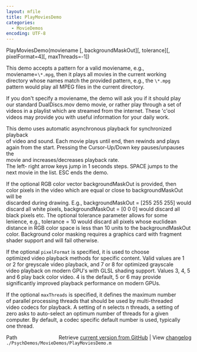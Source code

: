 ```yaml
---
layout: mfile
title: PlayMoviesDemo
categories:
  - MovieDemos
encoding: UTF-8
---
```


PlayMoviesDemo(moviename [, backgroundMaskOut][, tolerance][, pixelFormat=4][, maxThreads=-1])  

This demo accepts a pattern for a valid moviename, e.g.,  
moviename=`\*.mpg`, then it plays all movies in the current working  
directory whose names match the provided pattern, e.g., the `\*.mpg`  
pattern would play all MPEG files in the current directory.  

If you don't specify a moviename, the demo will ask you if it should play  
our standard DualDiscs.mov demo movie, or rather play through a set of  
videos in a playlist which are streamed from the internet. These 'c'ool  
videos may provide you with useful information for your daily work.  

This demo uses automatic asynchronous playback for synchronized playback  
of video and sound. Each movie plays until end, then rewinds and plays  
again from the start. Pressing the Cursor-Up/Down key pauses/unpauses the  
movie and increases/decreases playback rate.  
The left- right arrow keys jump in 1 seconds steps. SPACE jumps to the  
next movie in the list. ESC ends the demo.  

If the optional RGB color vector backgroundMaskOut is provided, then  
color pixels in the video which are equal or close to backgroundMaskOut will be  
discarded during drawing. E.g., backgroundMaskOut = [255 255 255] would  
discard all white pixels, backgroundMaskOut = [0 0 0] would discard all  
black pixels etc. The optional tolerance parameter allows for some  
lenience, e.g., tolerance = 10 would discard all pixels whose euclidean  
distance in RGB color space is less than 10 units to the backgroundMaskOut  
color. Background color masking requires a graphics card with fragment  
shader support and will fail otherwise.  

If the optional `pixelFormat` is specified, it is used to choose  
optimized video playback methods for specific content. Valid values are 1  
or 2 for greyscale video playback, and 7 or 8 for optimized grayscale  
video playback on modern GPU's with GLSL shading support. Values 3, 4, 5  
and 6 play back color video. 4 is the default, 5 or 6 may provide  
significantly improved playback performance on modern GPUs.  

If the optional `maxThreads` is specified, it defines the maximum number  
of parallel processing threads that should be used by multi-threaded  
video codecs for playback. A setting of n selects n threads, a setting of  
zero asks to auto-select an optimum number of threads for a given  
computer. By default, a codec specific default number is used, typically  
one thread.  



<div class="code_header" style="text-align:right;">
  <span style="float:left;">Path&nbsp;&nbsp;</span> <span class="counter">Retrieve <a href=
  "https://raw.github.com/Psychtoolbox-3/Psychtoolbox-3/beta/./PsychDemos/MovieDemos/PlayMoviesDemo.m">current version from GitHub</a> | View <a href=
  "https://github.com/Psychtoolbox-3/Psychtoolbox-3/commits/beta/./PsychDemos/MovieDemos/PlayMoviesDemo.m">changelog</a></span>
</div>
<div class="code">
  <code>./PsychDemos/MovieDemos/PlayMoviesDemo.m</code>
</div>
